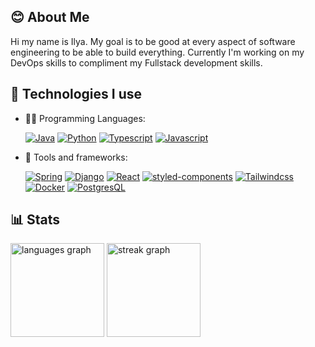## :blush: About Me

Hi my name is Ilya. My goal is to be good at every aspect of software engineering to be able to build everything. Currently I'm working on my DevOps skills to compliment my Fullstack development skills.

## :rocket: Technologies I use
* :man_technologist: Programming Languages:
    
    [![Java](https://img.shields.io/badge/java-orange?style=for-the-badge&logo=openjdk&logoColor=white)](https://openjdk.org/)
    [![Python](https://img.shields.io/badge/python-green?style=for-the-badge&logo=python)](https://www.python.org/)
    [![Typescript](https://img.shields.io/badge/typescript-blue?style=for-the-badge&logo=typescript&logoColor=white)](https://www.typescriptlang.org/)
    [![Javascript](https://img.shields.io/badge/javascript-black?style=for-the-badge&logo=javascript&logoColor=yellow)](https://developer.mozilla.org/en-US/docs/Web/JavaScript)


* :toolbox: Tools and frameworks:

    [![Spring](https://img.shields.io/badge/spring-green?style=for-the-badge&logo=spring&logoColor=white)](https://spring.io/)
    [![Django](https://img.shields.io/badge/django-green?style=for-the-badge&logo=django)](https://www.djangoproject.com/)
    [![React](https://img.shields.io/badge/React-black?style=for-the-badge&logo=React)](https://react.dev/)
    [![styled-components](https://img.shields.io/badge/styled--components-pink?style=for-the-badge&logo=styledcomponents)](https://styled-components.com/)
    [![Tailwindcss](https://img.shields.io/badge/tailwindcss-black?style=for-the-badge&logo=tailwindcss)](https://tailwindcss.com/)
    [![Docker](https://img.shields.io/badge/docker-blue?style=for-the-badge&logo=docker&logoColor=white)](https://www.docker.com/)
    [![PostgresQL](https://img.shields.io/badge/postgresql-lightgray?style=for-the-badge&logo=postgresql)](https://www.postgresql.org/)

## :bar_chart: Stats

<div align="left">
  <img src="https://github-readme-stats.vercel.app/api/top-langs?username=iljuhenson&locale=en&hide_title=false&layout=compact&card_width=320&langs_count=6&theme=default&hide_border=false&order=2" height="150" alt="languages graph"  />
  <img src="https://streak-stats.demolab.com?user=iljuhenson&locale=en&mode=daily&theme=default&hide_border=false&border_radius=5&order=3" height="150" alt="streak graph"  />
</div>

